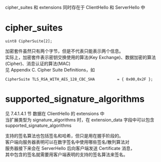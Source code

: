 cipher_suites 和 extensions 同时存在于 ClientHello 和 ServerHello 中
# cipher_suites
    uint8 CipherSuite[2];

加密套件虽然只有两个字节，但是不代表只能表示两个信息。  
实际上，加密套件表示密钥交换使用的算法(Key Exchange)、数据加密的算法(Cipher)、消息认证的算法(MAC)  
见 Appendix C.  Cipher Suite Definitions，如

    CipherSuite TLS_RSA_WITH_AES_128_CBC_SHA          = { 0x00,0x2F };
    
# supported_signature_algorithms
见 7.4.1.4.1 节
数据在 ClientHello 的 extensions 中  
当扩展类型为 signature_algorithms 时，在 extension_data 字段中可以包含 supported_signature_algorithms

支持的签名算法也包括签名和哈希，但只是用在握手阶段的。  
客户端向服务器表明可以在数字签名中使用哪些签名/散列算法对  
服务器接下来会在 ServerHello 后向客户端发送 Certificate 消息，  
其中包含的签名就需要用客户端表明的支持的签名算法来签名。  


